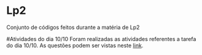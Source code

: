 # Lp2
Conjunto de códigos feitos durante a matéria de Lp2

#Atividades do dia 10/10
Foram realizadas as atividades referentes a tarefa do dia 10/10. As questões podem ser vistas neste <a href="https://www3.ntu.edu.sg/home/ehchua/programming/java/j3f_oopexercises.html" target="_blank">link</a>.
